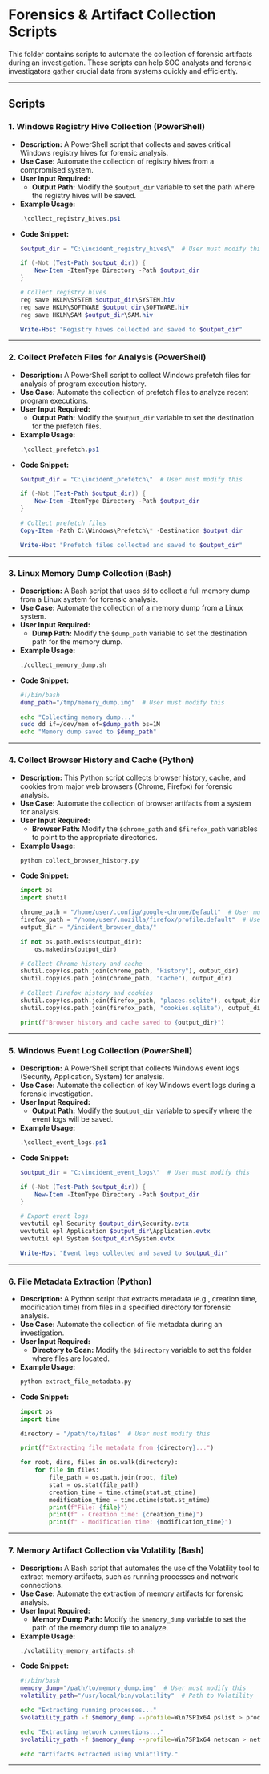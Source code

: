 # Forensics & Artifact Collection Scripts

This folder contains scripts to automate the collection of forensic artifacts during an investigation. These scripts can help SOC analysts and forensic investigators gather crucial data from systems quickly and efficiently.

---

## Scripts

### 1. **Windows Registry Hive Collection (PowerShell)**
   - **Description:** A PowerShell script that collects and saves critical Windows registry hives for forensic analysis.
   - **Use Case:** Automate the collection of registry hives from a compromised system.
   - **User Input Required:**
     - **Output Path:** Modify the `$output_dir` variable to set the path where the registry hives will be saved.
   - **Example Usage:**
     ```powershell
     .\collect_registry_hives.ps1
     ```
   - **Code Snippet:**
     ```powershell
     $output_dir = "C:\incident_registry_hives\"  # User must modify this

     if (-Not (Test-Path $output_dir)) {
         New-Item -ItemType Directory -Path $output_dir
     }

     # Collect registry hives
     reg save HKLM\SYSTEM $output_dir\SYSTEM.hiv
     reg save HKLM\SOFTWARE $output_dir\SOFTWARE.hiv
     reg save HKLM\SAM $output_dir\SAM.hiv

     Write-Host "Registry hives collected and saved to $output_dir"
     ```

---

### 2. **Collect Prefetch Files for Analysis (PowerShell)**
   - **Description:** A PowerShell script to collect Windows prefetch files for analysis of program execution history.
   - **Use Case:** Automate the collection of prefetch files to analyze recent program executions.
   - **User Input Required:**
     - **Output Path:** Modify the `$output_dir` variable to set the destination for the prefetch files.
   - **Example Usage:**
     ```powershell
     .\collect_prefetch.ps1
     ```
   - **Code Snippet:**
     ```powershell
     $output_dir = "C:\incident_prefetch\"  # User must modify this

     if (-Not (Test-Path $output_dir)) {
         New-Item -ItemType Directory -Path $output_dir
     }

     # Collect prefetch files
     Copy-Item -Path C:\Windows\Prefetch\* -Destination $output_dir

     Write-Host "Prefetch files collected and saved to $output_dir"
     ```

---

### 3. **Linux Memory Dump Collection (Bash)**
   - **Description:** A Bash script that uses `dd` to collect a full memory dump from a Linux system for forensic analysis.
   - **Use Case:** Automate the collection of a memory dump from a Linux system.
   - **User Input Required:**
     - **Dump Path:** Modify the `$dump_path` variable to set the destination path for the memory dump.
   - **Example Usage:**
     ```bash
     ./collect_memory_dump.sh
     ```
   - **Code Snippet:**
     ```bash
     #!/bin/bash
     dump_path="/tmp/memory_dump.img"  # User must modify this

     echo "Collecting memory dump..."
     sudo dd if=/dev/mem of=$dump_path bs=1M
     echo "Memory dump saved to $dump_path"
     ```

---

### 4. **Collect Browser History and Cache (Python)**
   - **Description:** This Python script collects browser history, cache, and cookies from major web browsers (Chrome, Firefox) for forensic analysis.
   - **Use Case:** Automate the collection of browser artifacts from a system for analysis.
   - **User Input Required:**
     - **Browser Path:** Modify the `$chrome_path` and `$firefox_path` variables to point to the appropriate directories.
   - **Example Usage:**
     ```bash
     python collect_browser_history.py
     ```
   - **Code Snippet:**
     ```python
     import os
     import shutil

     chrome_path = "/home/user/.config/google-chrome/Default"  # User must modify this
     firefox_path = "/home/user/.mozilla/firefox/profile.default"  # User must modify this
     output_dir = "/incident_browser_data/"

     if not os.path.exists(output_dir):
         os.makedirs(output_dir)

     # Collect Chrome history and cache
     shutil.copy(os.path.join(chrome_path, "History"), output_dir)
     shutil.copy(os.path.join(chrome_path, "Cache"), output_dir)

     # Collect Firefox history and cookies
     shutil.copy(os.path.join(firefox_path, "places.sqlite"), output_dir)
     shutil.copy(os.path.join(firefox_path, "cookies.sqlite"), output_dir)

     print(f"Browser history and cache saved to {output_dir}")
     ```

---

### 5. **Windows Event Log Collection (PowerShell)**
   - **Description:** A PowerShell script that collects Windows event logs (Security, Application, System) for analysis.
   - **Use Case:** Automate the collection of key Windows event logs during a forensic investigation.
   - **User Input Required:**
     - **Output Path:** Modify the `$output_dir` variable to specify where the event logs will be saved.
   - **Example Usage:**
     ```powershell
     .\collect_event_logs.ps1
     ```
   - **Code Snippet:**
     ```powershell
     $output_dir = "C:\incident_event_logs\"  # User must modify this

     if (-Not (Test-Path $output_dir)) {
         New-Item -ItemType Directory -Path $output_dir
     }

     # Export event logs
     wevtutil epl Security $output_dir\Security.evtx
     wevtutil epl Application $output_dir\Application.evtx
     wevtutil epl System $output_dir\System.evtx

     Write-Host "Event logs collected and saved to $output_dir"
     ```

---

### 6. **File Metadata Extraction (Python)**
   - **Description:** A Python script that extracts metadata (e.g., creation time, modification time) from files in a specified directory for forensic analysis.
   - **Use Case:** Automate the collection of file metadata during an investigation.
   - **User Input Required:**
     - **Directory to Scan:** Modify the `$directory` variable to set the folder where files are located.
   - **Example Usage:**
     ```bash
     python extract_file_metadata.py
     ```
   - **Code Snippet:**
     ```python
     import os
     import time

     directory = "/path/to/files"  # User must modify this

     print(f"Extracting file metadata from {directory}...")

     for root, dirs, files in os.walk(directory):
         for file in files:
             file_path = os.path.join(root, file)
             stat = os.stat(file_path)
             creation_time = time.ctime(stat.st_ctime)
             modification_time = time.ctime(stat.st_mtime)
             print(f"File: {file}")
             print(f" - Creation time: {creation_time}")
             print(f" - Modification time: {modification_time}")
     ```

---

### 7. **Memory Artifact Collection via Volatility (Bash)**
   - **Description:** A Bash script that automates the use of the Volatility tool to extract memory artifacts, such as running processes and network connections.
   - **Use Case:** Automate the extraction of memory artifacts for forensic analysis.
   - **User Input Required:**
     - **Memory Dump Path:** Modify the `$memory_dump` variable to set the path of the memory dump file to analyze.
   - **Example Usage:**
     ```bash
     ./volatility_memory_artifacts.sh
     ```
   - **Code Snippet:**
     ```bash
     #!/bin/bash
     memory_dump="/path/to/memory_dump.img"  # User must modify this
     volatility_path="/usr/local/bin/volatility"  # Path to Volatility

     echo "Extracting running processes..."
     $volatility_path -f $memory_dump --profile=Win7SP1x64 pslist > processes.txt

     echo "Extracting network connections..."
     $volatility_path -f $memory_dump --profile=Win7SP1x64 netscan > network_connections.txt

     echo "Artifacts extracted using Volatility."
     ```

---
